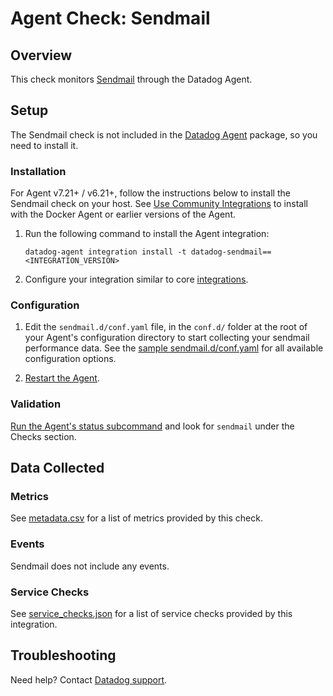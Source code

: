 # Agent Check: Sendmail

## Overview

This check monitors [Sendmail][1] through the Datadog Agent.

## Setup

The Sendmail check is not included in the [Datadog Agent][2] package, so you need to install it.

### Installation

For Agent v7.21+ / v6.21+, follow the instructions below to install the Sendmail check on your host. See [Use Community Integrations][3] to install with the Docker Agent or earlier versions of the Agent.

1. Run the following command to install the Agent integration:

   ```shell
   datadog-agent integration install -t datadog-sendmail==<INTEGRATION_VERSION>
   ```

2. Configure your integration similar to core [integrations][4].

### Configuration

1. Edit the `sendmail.d/conf.yaml` file, in the `conf.d/` folder at the root of your Agent's configuration directory to start collecting your sendmail performance data. See the [sample sendmail.d/conf.yaml][7] for all available configuration options.

2. [Restart the Agent][8].

### Validation

[Run the Agent's status subcommand][9] and look for `sendmail` under the Checks section.

## Data Collected

### Metrics

See [metadata.csv][10] for a list of metrics provided by this check.

### Events

Sendmail does not include any events.

### Service Checks

See [service_checks.json][12] for a list of service checks provided by this integration.

## Troubleshooting

Need help? Contact [Datadog support][11].


[1]: https://www.proofpoint.com/us/open-source-email-solution
[2]: /account/settings/agent/latest
[3]: https://docs.datadoghq.com/agent/guide/use-community-integrations/
[4]: https://docs.datadoghq.com/getting_started/integrations/
[7]: https://github.com/DataDog/integrations-extras/blob/master/sendmail/datadog_checks/sendmail/data/conf.yaml.example
[8]: https://docs.datadoghq.com/agent/guide/agent-commands/#start-stop-and-restart-the-agent
[9]: https://docs.datadoghq.com/agent/guide/agent-commands/#agent-status-and-information
[10]: https://github.com/DataDog/integrations-extras/blob/master/sendmail/metadata.csv
[11]: https://docs.datadoghq.com/help/
[12]: https://github.com/DataDog/integrations-extras/blob/master/sendmail/assets/service_checks.json
